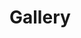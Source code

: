 # Gallery

<picture src="Gallery Main.jpg" alt="Gallery Main"></picture>

<picture src="Gallery_01.jpg" alt="Gallery_01"></picture>

<picture src="Gallery_02.jpg" alt="Gallery_02"></picture>

<picture src="Gallery_03.jpg" alt="Gallery_03"></picture>

<picture src="Gallery_04.jpg" alt="Gallery_04"></picture>

<picture src="Gallery_05.jpg" alt="Gallery_05"></picture>

<picture src="Gallery_06.jpg" alt="Gallery_06"></picture>

<picture src="Gallery_07.jpg" alt="Gallery_07"></picture>

<picture src="Gallery_08.jpg" alt="Gallery_08"></picture>

<picture src="Gallery_09.jpg" alt="Gallery_09"></picture>

<picture src="Gallery_10.jpg" alt="Gallery_10"></picture>

<picture src="Gallery_11.jpg" alt="Gallery_11"></picture>

<picture src="Gallery_12.jpg" alt="Gallery_12"></picture>

<picture src="Gallery_13.jpg" alt="Gallery_13"></picture>

<picture src="Gallery_14.jpg" alt="Gallery_14"></picture>

<picture src="Gallery_15.jpg" alt="Gallery_15"></picture>

<picture src="Gallery_16.jpg" alt="Gallery_16"></picture>

<picture src="Gallery_17.jpg" alt="Gallery_17"></picture>

<picture src="Gallery_18.jpg" alt="Gallery_18"></picture>

<picture src="Gallery_19.jpg" alt="Gallery_19"></picture>

<picture src="Gallery_20.jpg" alt="Gallery_20"></picture>

<picture src="Gallery_21.jpg" alt="Gallery_21"></picture>

<picture src="Gallery_22.jpg" alt="Gallery_22"></picture>

<picture src="Gallery_23.jpg" alt="Gallery_23"></picture>

<picture src="Gallery_24.jpg" alt="Gallery_24"></picture>

<picture src="Gallery_25.jpg" alt="Gallery_25"></picture>

<picture src="Gallery_26.jpg" alt="Gallery_26"></picture>

<picture src="Gallery_27.jpg" alt="Gallery_27"></picture>

<picture src="Gallery_28.jpg" alt="Gallery_28"></picture>

<picture src="Gallery_29.jpg" alt="Gallery_29"></picture>

<picture src="Gallery_30.jpg" alt="Gallery_30"></picture>

<picture src="Gallery_31.jpg" alt="Gallery_31"></picture>

<picture src="Gallery_32.jpg" alt="Gallery_32"></picture>

<picture src="Gallery_33.jpg" alt="Gallery_33"></picture>

<picture src="Gallery_34.jpg" alt="Gallery_34"></picture>

<picture src="Gallery_35.jpg" alt="Gallery_35"></picture>

<picture src="Gallery_36.jpg" alt="Gallery_36"></picture>

<picture src="Gallery_37.jpg" alt="Gallery_37"></picture>

<picture src="Gallery_38.jpg" alt="Gallery_38"></picture>

<picture src="Gallery_39.jpg" alt="Gallery_39"></picture>

<picture src="Gallery_40.jpg" alt="Gallery_40"></picture>

<picture src="Gallery_41.jpg" alt="Gallery_41"></picture>

<picture src="Gallery_42.jpg" alt="Gallery_42"></picture>

<picture src="Gallery_43.jpg" alt="Gallery_43"></picture>

<picture src="Gallery_44.jpg" alt="Gallery_44"></picture>

<picture src="Gallery_45.jpg" alt="Gallery_45"></picture>

<picture src="Gallery_46.jpg" alt="Gallery_46"></picture>

<picture src="Gallery_47.jpg" alt="Gallery_47"></picture>

<picture src="Gallery_48.jpg" alt="Gallery_48"></picture>

<picture src="Gallery_49.jpg" alt="Gallery_49"></picture>

<picture src="Gallery_50.jpg" alt="Gallery_50"></picture>

<picture src="Gallery_51.jpg" alt="Gallery_51"></picture>

<picture src="Gallery_52.jpg" alt="Gallery_52"></picture>

<picture src="Gallery_53.jpg" alt="Gallery_53"></picture>

<picture src="Gallery_54.jpg" alt="Gallery_54"></picture>

<picture src="Gallery_55.jpg" alt="Gallery_55"></picture>

<picture src="Gallery_56.jpg" alt="Gallery_56"></picture>

<picture src="Gallery_57.jpg" alt="Gallery_57"></picture>

<picture src="Gallery_58.jpg" alt="Gallery_58"></picture>

<picture src="Gallery_59.jpg" alt="Gallery_59"></picture>

<picture src="Gallery_60.jpg" alt="Gallery_60"></picture>

<picture src="Gallery_61.jpg" alt="Gallery_61"></picture>

<picture src="Gallery_62.jpg" alt="Gallery_62"></picture>

<picture src="Gallery_63.jpg" alt="Gallery_63"></picture>

<picture src="Gallery_64.jpg" alt="Gallery_64"></picture>

<picture src="Gallery_65.jpg" alt="Gallery_65"></picture>

<picture src="Gallery_66.jpg" alt="Gallery_66"></picture>

<picture src="Gallery_67.jpg" alt="Gallery_67"></picture>

<picture src="Gallery_68.jpg" alt="Gallery_68"></picture>

<picture src="Gallery_69.jpg" alt="Gallery_69"></picture>

<picture src="Gallery_70.jpg" alt="Gallery_70"></picture>

<picture src="Gallery_71.jpg" alt="Gallery_71"></picture>

<picture src="Gallery_72.jpg" alt="Gallery_72"></picture>

<picture src="Gallery_73.jpg" alt="Gallery_73"></picture>

<picture src="Gallery_74.jpg" alt="Gallery_74"></picture>

<picture src="Gallery_75.jpg" alt="Gallery_75"></picture>

<picture src="Gallery_76.jpg" alt="Gallery_76"></picture>

<picture src="Gallery_77.jpg" alt="Gallery_77"></picture>

<picture src="Gallery_78.jpg" alt="Gallery_78"></picture>

<picture src="Gallery_79.jpg" alt="Gallery_79"></picture>